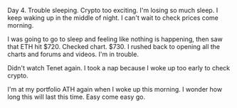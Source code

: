 Day 4. Trouble sleeping. Crypto too exciting. I'm losing so much sleep. I keep waking up in the middle of night. I can't wait to check prices come morning.

I was going to go to sleep and feeling like nothing is happening, then saw that ETH hit $720. Checked chart. $730. I rushed back to opening all the charts and forums and videos. I'm in trouble.

Didn't watch Tenet again. I took a nap because I woke up too early to check crypto.

I'm at my portfolio ATH again when I woke up this morning. I wonder how long this will last this time. Easy come easy go.

